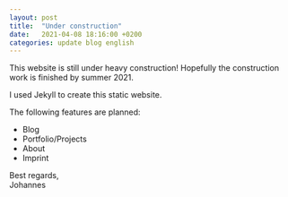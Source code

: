 ```yaml
---
layout: post
title:  "Under construction"
date:   2021-04-08 18:16:00 +0200
categories: update blog english
---
```

This website is still under heavy construction! Hopefully the construction work is finished by summer 2021.

I used Jekyll to create this static website.

The following features are planned:
- Blog
- Portfolio/Projects
- About
- Imprint

Best regards,  
Johannes